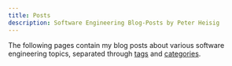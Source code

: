 ```yaml
---
title: Posts
description: Software Engineering Blog-Posts by Peter Heisig
---
```


The following pages contain my blog posts about various software engineering topics, separated through [tags](/en/tags) and [categories](/en/categories).
